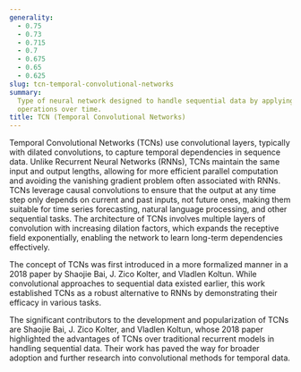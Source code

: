 ```yaml
---
generality:
  - 0.75
  - 0.73
  - 0.715
  - 0.7
  - 0.675
  - 0.65
  - 0.625
slug: tcn-temporal-convolutional-networks
summary:
  Type of neural network designed to handle sequential data by applying convolutional
  operations over time.
title: TCN (Temporal Convolutional Networks)
---
```


Temporal Convolutional Networks (TCNs) use convolutional layers, typically with dilated convolutions, to capture temporal dependencies in sequence data. Unlike Recurrent Neural Networks (RNNs), TCNs maintain the same input and output lengths, allowing for more efficient parallel computation and avoiding the vanishing gradient problem often associated with RNNs. TCNs leverage causal convolutions to ensure that the output at any time step only depends on current and past inputs, not future ones, making them suitable for time series forecasting, natural language processing, and other sequential tasks. The architecture of TCNs involves multiple layers of convolution with increasing dilation factors, which expands the receptive field exponentially, enabling the network to learn long-term dependencies effectively.

The concept of TCNs was first introduced in a more formalized manner in a 2018 paper by Shaojie Bai, J. Zico Kolter, and Vladlen Koltun. While convolutional approaches to sequential data existed earlier, this work established TCNs as a robust alternative to RNNs by demonstrating their efficacy in various tasks.

The significant contributors to the development and popularization of TCNs are Shaojie Bai, J. Zico Kolter, and Vladlen Koltun, whose 2018 paper highlighted the advantages of TCNs over traditional recurrent models in handling sequential data. Their work has paved the way for broader adoption and further research into convolutional methods for temporal data.

